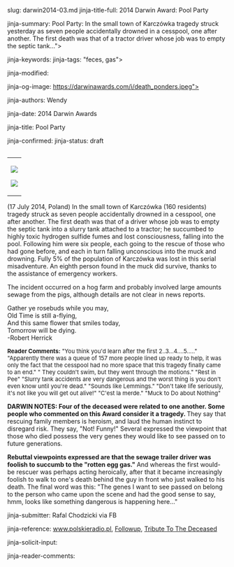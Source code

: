 slug: darwin2014-03.md
jinja-title-full: 2014 Darwin Award: Pool Party

jinja-summary: Pool Party: In the small town of Karcz&oacute;wka tragedy struck yesterday as seven people accidentally drowned in a cesspool, one after another. The first death was that of a tractor driver whose job was to empty the septic tank...">

jinja-keywords:
jinja-tags: "feces, gas">

jinja-modified:

jinja-og-image: https://darwinawards.com/i/death_ponders.jpeg">

jinja-authors: Wendy

jinja-date: 2014 Darwin Awards


jinja-title: Pool Party


jinja-confirmed:
jinja-status: draft
<TABLE border=0 align=right><TR><TD align=center>

<A href="/cgi/search.pl?keywords=category%3Dfeces&swishindex=stories.data&show_description=yes&maxdisplay=10&maxresults=50"><IMG src="/i/icon/shit.png" border=0></A>

<A href="/cgi/search.pl?keywords=category%3Dgas&swishindex=stories.data&show_description=yes&maxdisplay=10&maxresults=50"><IMG src="/i/icon/gas.jpg" border=0></A>

</TD></TR></TABLE>

(17 July 2014, Poland) In the small town of Karcz&oacute;wka (160
residents) tragedy struck as seven people accidentally drowned in a
cesspool, one after another. The first death was that of a driver whose job
was to empty the septic tank into a slurry tank attached to a tractor; he
succumbed to highly toxic hydrogen sulfide fumes and lost consciousness,
falling into the pool. Following him were six people, each going to the
rescue of those who had gone before, and each in turn falling unconscious
into the muck and drowning. Fully 5% of the population of Karcz&oacute;wka
was lost in this serial misadventure. An eighth person found in the muck
did survive, thanks to the assistance of emergency workers.

The incident occurred on a hog farm and probably involved large amounts
sewage from the pigs, although details are not clear in news reports.

Gather ye rosebuds while you may,<BR>
Old Time is still a-flying,<BR>
And this same flower that smiles today,<BR>
Tomorrow will be dying.<BR>
-Robert Herrick

<FONT size=-1><B>Reader Comments:</B> "You think you'd learn after the
first 2..3...4....5....." "Apparently there was a queue of 157 more people
lined up ready to help, it was only the fact that the cesspool had no more
space that this tragedy finally came to an end." " They couldn't swim, but
they went through the motions." "Rest in Pee" "Slurry tank accidents are
very dangerous and the worst thing is you don't even know until you're
dead." "Sounds like Lemmings." "Don't take life seriously, it's not like
you will get out alive!" "C'est la merde." "Muck to Do about Nothing"</FONT>

<B>DARWIN NOTES: Four of the deceased were related to one another. Some
people who commented on this Award consider it a tragedy. </B> They say
that rescuing family members is heroism, and laud the human instinct to
disregard risk.	 They say, "Not! Funny!" Several expressed the viewpoint
that those who died possess the very genes they would like to see passed
on to future generations.

<B>Rebuttal viewpoints expressed are that the sewage trailer driver was
foolish to succumb to the "rotten egg gas." </B> And whereas the first
would-be rescuer was perhaps acting heroically, after that it became
increasingly foolish to walk to one's death behind the guy in front who
just walked to his death. The final word was this: "The genes I want to
see passed on belong to the person who came upon the scene and had the good
sense to say, hmm, looks like something dangerous is happening here..."

jinja-submitter: Rafal Chodzicki via FB

jinja-reference: <A href="http://www.polskieradio.pl/5/3/Artykul/1179592,Tragiczny-wypadek-w-Karczowce-Siedem-osob-utopilo-sie-w-szambie">www.polskieradio.pl</A>,
<A href="http://www.google.com/translate?hl=en&sl=auto&tl=en&u=http%3A%2F%2Fwww.gazetalubuska.pl%2Fapps%2Fpbcs.dll%2Farticle%3FAID%3D%2F20140724%2FPOWIAT17%2F140729731&sandbox=1">Followup</A>,
<A href="http://www.fakt.pl/wydarzenia/andrzeja-s-sms-wezwal-do-pracy-tragedia-w-karczowce,artykuly,476077.html">Tribute To The Deceased</A>

jinja-solicit-input:

jinja-reader-comments:



<!--#include file=nav_2014.html -->


